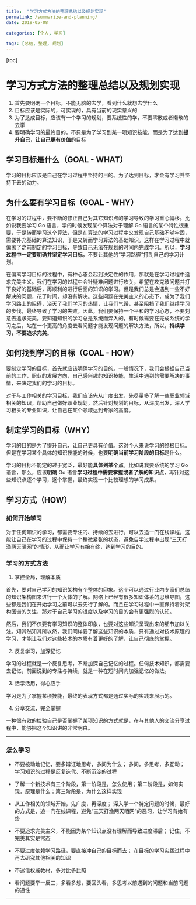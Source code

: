 ```yaml
---
title:  "学习方式方法的整理总结以及规划实现"
permalink: /summarize-and-planning/
date: 2019-05-08

categories: [个人, 学习]

tags: [总结, 整理, 规划]
---
```


[toc]

# 学习方式方法的整理总结以及规划实现

1. 首先要明确一个目标，不能无脑的去学，看到什么就想去学什么
2. 目标应该是实际的，可实现的，具有当前的现实意义的
3. 为了达成目标，应该有一个学习的规划，要系统性的学，不要零散或者懒散的去学
4. 要明确学习的最终目的，不只是为了学习到某一项知识技能，而是为了达到**提升自己，让自己更有价值**的目标

## 学习目标是什么（GOAL - WHAT）

学习的目标应该是自己在学习过程中坚持的目的。为了达到目标，才会有学习并坚持下去的动力。

## 为什么要有学习目标（GOAL - WHY）

在学习的过程中，要不断的修正自己对其它知识点的学习导致的学习重心偏移。比如说我要学习 Go 语言，学的时候发现某个算法对于理解 Go 语言的某个特性很重要，于是转而学习这个算法，但是在算法的学习过程中又发现自己基础不够牢固，需要补充基础的算法知识，于是又转而学习算法的基础知识。这样在学习过程中就偏离了之前制定的学习目标，导致自己无法在规划的时间内完成学习。所以，**学习过程中一定要明确并坚定学习目标**，不要让其他的“学习路径”打乱自己的学习计划。

在偏离学习目标的过程中，有种心态会起到决定性的作用，那就是在学习过程中追求完美主义。我们在学习的过程中会针疑难问题进行攻关，希望在攻克该问题并打下良好的基础后，再顺利的进行后面的知识的学习。但是我们总是会遇到一些不好解决的问题，花了时间，却没有解决。这些问题在完美主义的心态下，成为了我们学习路上的阻碍，浇灭了我们学习的热情，让我们气馁，甚至阻挡了我们继续学习的步伐，最终导致了学习的失败。因此，我们要保持一个平和的学习心态，不要刻意去追求完美。要知道知识的学习总是系统而深入的，有时候需要在完成系统的学习之后，站在一个更高的角度去看问题才能发现问题的解决方法，所以，**持续学习，不要追求完美**。

## 如何找到学习的目标（GOAL - HOW）

要制定学习的目标，首先就应该明确学习的目的。一般情况下，我们会根据自己当前的工作，职业的发展方向，自己感兴趣的知识技能，生活中遇到的需要解决的事情，来决定我们的学习的目标。

对于与工作相关的学习目标，我们应该先从广度出发，先尽量多了解一些职业领域相关的知识，帮助自己做好职业规划，然后针对规划的目标，从深度出发，深入学习相关的专业知识，让自己在某个领域达到专家的高度。

## 制定学习的目标（WHY）

学习的目的是为了提升自己，让自己更具有价值。这对个人来说学习的终极目标。但是在学习某个具体的知识技能的时候，也要**明确当前学习阶段的目标**是什么。

学习的目标不能定的过于宽泛，最好能**具体到某个点**。比如说我要系统的学习 Go 语言，那么，应该**明确** Go 语言**学习过程中需要掌握或者了解的知识点**，再针对这些知识点逐个学习，逐个掌握，最终实现一个比较理想的学习成果。

## 学习方式（HOW）

### 如何开始学习

对于任何知识的学习，都需要专注的、持续的去进行。可以去追一门在线课程，这能让自己在学习的过程中保持一个稍微紧张的状态，避免自学过程中出现“三天打渔两天晒网”的情形，从而让学习有始有终，达到学习的目的。

### 学习的方式方法

1. 掌控全局，理解本质

首先，要对自己学习的知识架构有个整体的印象。这个可以通过行业内专家们总结的知识架构图来进行一个大体的了解。网络上已经有很多知识体系的思维导图，这些都是我们在开始学习之前可以去先行了解的。而且在学习过程中一直保持着对架构图谱的关注，那对于自己学习的进度以及学习的目的会有更强烈的认知。

然后，我们不仅要有学习知识的整体印象，也要对这些知识呈现出来的细节加以关注。知其然知其所以然，我们同样要了解这些知识的本质，只有通过对技术原理的学习，才能让我们对这些技术的本质有着更好的了解，让自己彻底的掌握。

2. 反复学习，加深记忆

学习的过程就是一个反复思考，不断加深自己记忆的过程。任何技术知识，都需要去记忆，前面说到的专注与持续，就是一种在短时间内加强记忆的做法。

3. 活学活用，得心应手

学习是为了掌握某项技能，最终的表现方式都是通过实际的实践来展示的。

4. 分享交流，完全掌握

一种很有效的检验自己是否掌握了某项知识的方式就是，在与其他人的交流分享过程中，能够把这个知识讲的非常明白。

---

### 怎么学习

- 不要被动地记忆，要多辩证地思考，多问为什么；
    多问，多思考，多互动；
    学习知识的过程是反复迭代、不断沉淀的过程

- 了解一个新技术有三个阶段，第一阶段是，怎么使用；第二阶段是，如何实现，原理是什么；第三阶段是，为什么这样实现

- 从工作相关的领域开始，先广度，再深度；
    深入学一个特定问题的时候，最好的方式是，追一门在线课程，避免“三天打渔两天晒网”的恶习，让学习有始有终

- 不要追求完美主义，不能因为某个知识点没有理解而导致进度滞后；
  记住，不完美其实是常态

- 不要过度依赖学习路径，要直接冲自己的目标而去；
  在目标的学习实践过程中再去研究其他相关的知识

- 不迷信权威教材，多对比多比照

- 看问题要举一反三，多看多想，要回头看，多思考以前遇到的问题和当前问题的通性

---